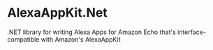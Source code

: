 # AlexaAppKit.Net
.NET library for writing Alexa Apps for Amazon Echo that's interface-compatible with Amazon's AlexaAppKit
